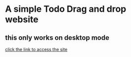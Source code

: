 # A simple Todo Drag and drop website

## this only works on desktop mode

[click the link to access the site](https://royal-design.github.io/TODO_Drag_Drop/)
